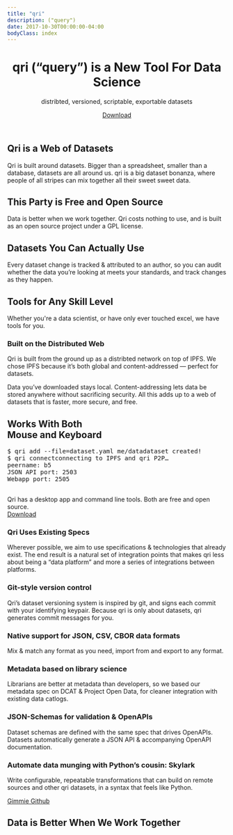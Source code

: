 ```yaml
---
title: "qri"
description: ("query")
date: 2017-10-30T00:00:00-04:00
bodyClass: index
---
```


<div id="main" class="index">
  <header id="hero">
    <div class="wrap">
      <div id="blob_trio"></div>
      <div class="text_block">
        <h1>qri (“query”) is a New Tool For Data Science</h1>
        <p>distribted, versioned, scriptable, exportable datasets</p>
        <a href="/download" id="download_button" class="button">Download</a>
      </div>
    </div>
  </header>

  <section id="feature_descriptions">
    <div class="wrap">
      <div id="web_of_datasets" class="feature_description">
        <h2>Qri is a Web of Datasets</h2>
        <p>Qri is built around datasets. Bigger than a spreadsheet, smaller than a database, datasets are all around us. qri is a big dataset bonanza, where people of all stripes can mix together all their sweet sweet data.</p>
      </div>
      <div id="open_source" class="feature_description">
        <h2>This Party is Free and Open Source</h2>
        <p>Data is better when we work together. Qri costs nothing to use, and is built as an open source project under a GPL license.</p>
      </div>
      <div id="datasets_you_can_use" class="feature_description">
        <h2>Datasets You Can Actually Use</h2>
        <p>Every dataset change is tracked & attributed to an author, so you can audit whether the data you’re looking at meets your standards, and track changes as they happen.</p>
      </div>
      <div id="any_skill_level" class="feature_description">
        <h2>Tools for Any Skill Level</h2>
        <p>Whether you're a data scientist, or have only ever touched excel, we have tools for you.</p>
      </div>
    </div>
  </section>
  
  <section id="distributed_web">
    <div class="wrap">
      <div class="text_block">
        <h3>Built on the Distributed Web</h3>
        <p>Qri is built from the ground up as a distribted network on top of IPFS. We chose IPFS because it’s both global and content-addressed — perfect for datasets.</p>
        <p>Data you’ve downloaded stays local. Content-addressing lets data be stored anywhere without sacrificing security. All this adds up to a web of datasets that is faster, more secure, and free.</p>
      </div>
    </div>
  </section>

  <section id="app_and_cli">
    <div class="wrap">
      <h2>Works With Both <br />Mouse and Keyboard</h2>
      <div id="app_screenshot"></div>
      <div id="terminal_window">
        <div id="window_chrome">
          <div class="red circle"></div>
          <div class="yellow circle"></div>
          <div class="green circle"></div>
        </div>
        <pre><span class="white">$ qri add --file=dataset.yaml me/data</span><span class="green">dataset created!</span><br /><span class="white">$ qri connect</span><span class="gray">connecting to IPFS and qri P2P… <br />peername: b5 <br />JSON API port: 2503 <br />Webapp port: 2505</span>
        </pre>
      </div>
      <div class="text_block">
        <p>Qri has a desktop app and command line tools. Both are free and open source.<br /><a href="download">Download</a></p>
      </div>
    </div>
  </section>

  <section id="tech_features">
    <div class="wrap">
      <div class="features_list">
        <div id="existing_specs" class="feature_description">
          <h3>Qri Uses Existing Specs</h3>
          <p>Wherever possible, we aim to use specifications & technologies that already exist. The end result is a natural set of integration points that makes qri less about being a “data platform” and more a series of integrations between platforms.</p>
        </div>
        <div id="git_style" class="feature_description">
          <h3>Git-style version control</h3>
          <p>Qri’s dataset versioning system is inspired by git, and signs each commit with your identifying keypair. Because qri is only about datasets, qri generates commit messages for you.</p>
        </div>
        <div id="data_formats" class="feature_description">
          <h3>Native support for JSON, CSV, CBOR data formats</h3>
          <p>Mix & match any format as you need, import from and export to any format.</p>
        </div>
        <div id="meta_specs" class="feature_description">
          <h3>Metadata based on library science</h3>
          <p>Librarians are better at metadata than developers, so we based our metadata spec on DCAT & Project Open Data, for cleaner integration with existing data catlogs.</p>
        </div>
        <div id="json_schemas" class="feature_description">
          <h3>JSON-Schemas for validation & OpenAPIs</h3>
          <p>Dataset schemas are defined with the same spec that drives OpenAPIs. Datasets automatically generate a JSON API & accompanying OpenAPI documentation.</p>
        </div>
        <div id="transformations" class="feature_description">
          <h3>Automate data munging with Python’s cousin: Skylark</h3>
          <p>Write configurable, repeatable transformations that can build on remote sources and other qri datasets, in a syntax that feels like Python.</p>
        </div>
      </div>
      <div class="action_buttons">
        <!-- <a class="button outline big" href="/docs" onclick="_gaq.push(['_trackEvent', 'qri', 'download']);">Docs</a> -->
        <a class="button outline big" href="https://github.com/qri-io" onclick="_gaq.push(['_trackEvent', 'qri', 'github']);">Gimmie Github</a>
      </div>
    </div>
  </section>


  <section id="work_together">
    <div class="wrap">
      <div class="text_block">
        <h1>Data is Better When We Work Together</h1>
      </div>
    </div>
  </section>
</div>

